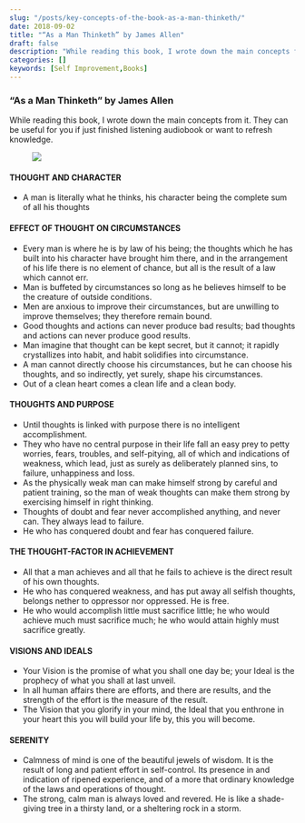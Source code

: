 ```yaml
---
slug: "/posts/key-concepts-of-the-book-as-a-man-thinketh/"
date: 2018-09-02
title: "“As a Man Thinketh” by James Allen"
draft: false
description: "While reading this book, I wrote down the main concepts from it. They can be useful for you if just finished listening audiobook or want to refresh knowledge. Check out modern Pomodoro timer at…"
categories: []
keywords: [Self Improvement,Books]
---
```


### “As a Man Thinketh” by James Allen

While reading this book, I wrote down the main concepts from it. They can be useful for you if just finished listening audiobook or want to refresh knowledge.

<figure>

![](/images2/key-concepts-of-the-book-as-a-man-thinketh-0.jpg)

</figure>

#### THOUGHT AND CHARACTER

*   A man is literally what he thinks, his character being the complete sum of all his thoughts

#### EFFECT OF THOUGHT ON CIRCUMSTANCES

*   Every man is where he is by law of his being; the thoughts which he has built into his character have brought him there, and in the arrangement of his life there is no element of chance, but all is the result of a law which cannot err.
*   Man is buffeted by circumstances so long as he believes himself to be the creature of outside conditions.
*   Men are anxious to improve their circumstances, but are unwilling to improve themselves; they therefore remain bound.
*   Good thoughts and actions can never produce bad results; bad thoughts and actions can never produce good results.
*   Man imagine that thought can be kept secret, but it cannot; it rapidly crystallizes into habit, and habit solidifies into circumstance.
*   A man cannot directly choose his circumstances, but he can choose his thoughts, and so indirectly, yet surely, shape his circumstances.
*   Out of a clean heart comes a clean life and a clean body.

#### THOUGHTS AND PURPOSE

*   Until thoughts is linked with purpose there is no intelligent accomplishment.
*   They who have no central purpose in their life fall an easy prey to petty worries, fears, troubles, and self-pitying, all of which and indications of weakness, which lead, just as surely as deliberately planned sins, to failure, unhappiness and loss.
*   As the physically weak man can make himself strong by careful and patient training, so the man of weak thoughts can make them strong by exercising himself in right thinking.
*   Thoughts of doubt and fear never accomplished anything, and never can. They always lead to failure.
*   He who has conquered doubt and fear has conquered failure.

#### THE THOUGHT-FACTOR IN ACHIEVEMENT

*   All that a man achieves and all that he fails to achieve is the direct result of his own thoughts.
*   He who has conquered weakness, and has put away all selfish thoughts, belongs nether to oppressor nor oppressed. He is free.
*   He who would accomplish little must sacrifice little; he who would achieve much must sacrifice much; he who would attain highly must sacrifice greatly.

#### VISIONS AND IDEALS

*   Your Vision is the promise of what you shall one day be; your Ideal is the prophecy of what you shall at last unveil.
*   In all human affairs there are efforts, and there are results, and the strength of the effort is the measure of the result.
*   The Vision that you glorify in your mind, the Ideal that you enthrone in your heart this you will build your life by, this you will become.

#### SERENITY

*   Calmness of mind is one of the beautiful jewels of wisdom. It is the result of long and patient effort in self-control. Its presence in and indication of ripened experience, and of a more that ordinary knowledge of the laws and operations of thought.
*   The strong, calm man is always loved and revered. He is like a shade-giving tree in a thirsty land, or a sheltering rock in a storm.
